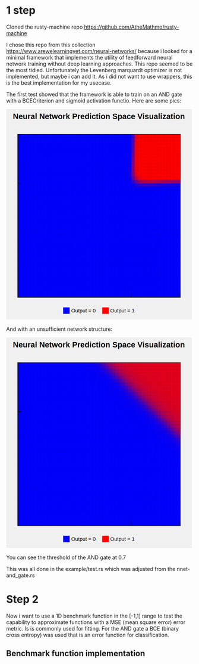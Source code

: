# 1 step

Cloned the rusty-machine repo https://github.com/AtheMathmo/rusty-machine

I chose this repo from this collection https://www.arewelearningyet.com/neural-networks/ because i looked for a minimal framework that implements the utility of feedforward neural network training without deep learning approaches. This repo seemed to be the most tidied. Unfortunately the Levenberg marquardt optimizer is not implemented, but maybe i can add it. As i did not want to use wrappers, this is the best implementation for my usecase.

The first test showed that the framework is able to train on an AND gate with a BCECriterion and sigmoid activation functio. Here are some pics:

<img src="img/2-5-5-2-1.png" alt="2-5-5-2-1" width="500">

And with an unsufficient network structure:

<img src="img/2-1-1-1.png" alt="2-5-5-2-1" width="500">

You can see the threshold of the AND gate at 0.7

This was all done in the example/test.rs which was adjusted from the nnet-and_gate.rs

# Step 2

Now i want to use a 1D benchmark function in the [-1,1] range to test the capability to approximate functions with a MSE (mean square error) error metric. Is is commonly used for fitting. For the AND gate a BCE (binary cross entropy) was used that is an error function for classification.

## Benchmark function implementation

